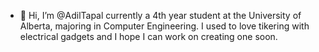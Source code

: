 - 👋 Hi, I’m @AdilTapal currently a 4th year student at the University of Alberta, majoring in Computer Engineering. I used to love tikering with electrical gadgets and I hope I can work on creating one soon.
